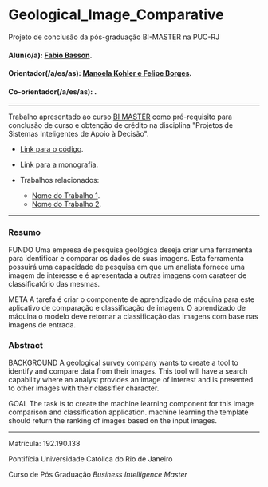 <!-- antes de enviar a versão final, solicitamos que todos os comentários, colocados para orientação ao aluno, sejam removidos do arquivo -->

# Geological_Image_Comparative

Projeto de conclusão da pós-graduação BI-MASTER na PUC-RJ

#### Alun(o/a): [Fabio Basson](https://github.com/link_do_github).
#### Orientador(/a/es/as): [Manoela Kohler e Felipe Borges](https://github.com/link_do_github).
#### Co-orientador(/a/es/as): [](https://github.com/link_do_github). <!-- caso não aplicável, remover esta linha -->

---

Trabalho apresentado ao curso [BI MASTER](https://ica.puc-rio.ai/bi-master) como pré-requisito para conclusão de curso e obtenção de crédito na disciplina "Projetos de Sistemas Inteligentes de Apoio à Decisão".

- [Link para o código](https://github.com/fabiobasson/Bi-Master/blob/main/geological_comparative23092021.ipynb). <!-- caso não aplicável, remover esta linha -->

- [Link para a monografia](https://link_da_monografia.com). <!-- caso não aplicável, remover esta linha -->

- Trabalhos relacionados: <!-- caso não aplicável, remover estas linhas -->
    - [Nome do Trabalho 1](https://link_do_trabalho.com).
    - [Nome do Trabalho 2](https://link_do_trabalho.com).

---

### Resumo

<!-- trocar o texto abaixo pelo resumo do trabalho, em português -->

FUNDO
Uma empresa de pesquisa geológica deseja criar uma ferramenta para identificar e comparar os dados de suas imagens. Esta ferramenta
possuirá uma capacidade de pesquisa em que um analista fornece uma imagem de interesse e é apresentada a outras imagens
com carateer de classificatório das mesmas.

META
A tarefa é criar o componente de aprendizado de máquina para este aplicativo de comparação e classificação de imagem. O aprendizado de máquina
o modelo deve retornar a classificação das imagens com base nas imagens de entrada.
### Abstract <!-- Opcional! Caso não aplicável, remover esta seção -->

<!-- trocar o texto abaixo pelo resumo do trabalho, em inglês -->

BACKGROUND
A geological survey company wants to create a tool to identify and compare data from their images. This tool
will have a search capability where an analyst provides an image of interest and is presented to other images
with their classifier character.

GOAL
The task is to create the machine learning component for this image comparison and classification application. machine learning
the template should return the ranking of images based on the input images.


---

Matrícula: 192.190.138

Pontifícia Universidade Católica do Rio de Janeiro

Curso de Pós Graduação *Business Intelligence Master*
